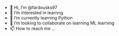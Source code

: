 - 👋 Hi, I’m @fardousks97
- 👀 I’m interested in learnng
- 🌱 I’m currently learning Python
- 💞️ I’m looking to collaborate on learning ML learning
- 📫 How to reach me ...

<!---
Fardousks97/Fardousks97 is a ✨ special ✨ repository because its `README.md` (this file) appears on your GitHub profile.
You can click the Preview link to take a look at your changes.
--->
